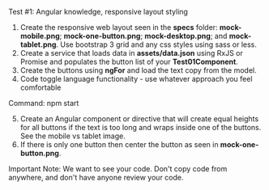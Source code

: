 Test #1: Angular knowledge, responsive layout styling

1. Create the responsive web layout seen in the **specs** folder: **mock-mobile.png**; **mock-one-button.png**; **mock-desktop.png**; and **mock-tablet.png**. Use bootstrap 3 grid and any css styles using sass or less.
2. Create a service that loads data in **assets/data.json** using RxJS or Promise and populates the button list of your **Test01Component**.
3. Create the buttons using **ngFor** and load the text copy from the model.
4. Code toggle language functionality - use whatever approach you feel comfortable

Command:
npm start

5. Create an Angular component or directive that will create equal heights for all buttons if the text is too long and wraps inside one of the buttons. See the mobile vs tablet image.
6. If there is only one button then center the button as seen in **mock-one-button.png**.

Important Note:  We want to see your code. Don't copy code from anywhere, and don't have anyone review your code.
